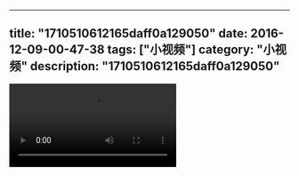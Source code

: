 
---
title: "1710510612165daff0a129050"
date: 2016-12-09-00-47-38
tags: ["小视频"]
category: "小视频"
description: "1710510612165daff0a129050"
---
<video src="http://ohtsqip0g.bkt.clouddn.com/1710510612165daff0a129050.mp4" controls="controls"></video>
